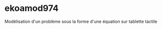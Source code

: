 ekoamod974
==========

Modélisation d'un problème sous la forme d'une équation sur tablette tactile
